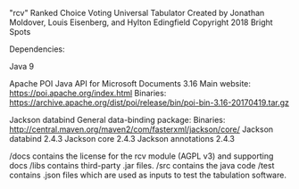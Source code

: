 "rcv" Ranked Choice Voting Universal Tabulator
Created by Jonathan Moldover, Louis Eisenberg, and Hylton Edingfield
Copyright 2018 Bright Spots

Dependencies:

Java 9

Apache POI Java API for Microsoft Documents 3.16
Main website: https://poi.apache.org/index.html
Binaries: https://archive.apache.org/dist/poi/release/bin/poi-bin-3.16-20170419.tar.gz

Jackson databind General data-binding package:
Binaries: http://central.maven.org/maven2/com/fasterxml/jackson/core/
Jackson databind 2.4.3
Jackson core 2.4.3
Jackson annotations 2.4.3

/docs contains the license for the rcv module (AGPL v3) and supporting docs
/libs contains third-party .jar files.
/src contains the java code
/test contains .json files which are used as inputs to test the tabulation software.
